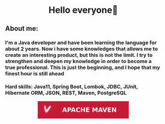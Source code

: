 <body>
  <center>
<big><b></big><h1 align="center"> Hello everyone👋 </h1></b></big>
    <h2 align="left"> About me: </h2>
    <h3 align="left"> I'm a Java developer and have been learning the language for about 2 years. Now i have some knowledges that allows me to create an interesting product, but this is not the limit. 
    I try to strengthen and deepen my knowledge in order to become a true professional. This is just the beginning, and I hope that my finest hour is still ahead</h3>
    <h3 align="left"> Hard skills: Java11, Spring Boot, Lombok, JDBC, JUnit, Hibernate ORM, JSON, REST, Maven, PostgreSQL</h3>
    <img src="https://github.com/AssortedCaret/AssortedCaret/blob/main/Badges/Maven.svg">
  </center>
</body>
<!--
**AssortedCaret/AssortedCaret** is a ✨ _special_ ✨ repository because its `README.md` (this file) appears on your GitHub profile.

Here are some ideas to get you started:

- 🔭 I’m currently working on ...
- 🌱 I’m currently learning ...
- 👯 I’m looking to collaborate on ...
- 🤔 I’m looking for help with ...
- 💬 Ask me about ...
- 📫 How to reach me: ...
- 😄 Pronouns: ...
- ⚡ Fun fact: ...
-->
